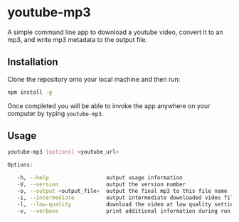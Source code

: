 # youtube-mp3
A simple command line app to download a youtube video, convert it to an mp3, and write mp3 metadata to the output file.

## Installation
Clone the repository onto your local machine and then run:

```bash
npm install -g
```

Once completed you will be able to invoke the app anywhere on your computer by typing `youtube-mp3`.

## Usage

```bash
youtube-mp3 [options] <youtube_url>

Options:

   -h, --help                  output usage information
   -V, --version               output the version number
   -o, --output <output_file>  output the final mp3 to this file name
   -i, --intermediate          output intermediate downloaded video file
   -l, --low-quality           download the video at low quality settings
   -v, --verbose               print additional information during run, useful for debugging.
```
